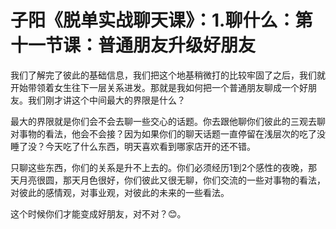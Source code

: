 # 子阳《脱单实战聊天课》：1.聊什么：第十一节课：普通朋友升级好朋友

我们了解完了彼此的基础信息，我们把这个地基稍微打的比较牢固了之后，我们就开始带领着女生往下一层关系进发。那就是我如何把一个普通朋友聊成一个好朋友。我们刚才讲这个中间最大的界限是什么？

最大的界限就是你们会不会去聊一些交心的话题。你去跟他聊你们彼此的三观去聊对事物的看法，他会不会接？因为如果你们的聊天话题一直停留在浅层次的吃了没睡了没？今天吃了什么东西，明天喜欢看到哪家店开的还不错。

只聊这些东西，你们的关系是升不上去的。你们必须经历1到2个感性的夜晚，那天月亮很圆，那天月色很好，你们彼此又很无聊，你们交流的一些对事物的看法，对彼此的感情观，对事业观，对彼此的未来的一些看法。

这个时候你们才能变成好朋友，对不对？😊。